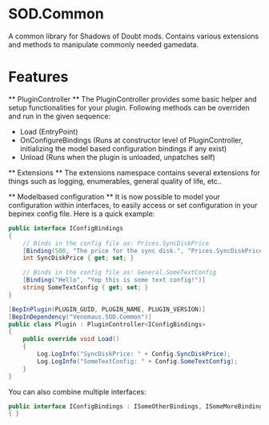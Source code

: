# SOD.Common
A common library for Shadows of Doubt mods.
Contains various extensions and methods to manipulate commonly needed gamedata.

# Features
** PluginController **
The PluginController provides some basic helper and setup functionalities for your plugin.
Following methods can be overriden and run in the given sequence:

- Load (EntryPoint)
- OnConfigureBindings (Runs at constructor level of PluginController, initializing the model based configuration bindings if any exist)
- Unload (Runs when the plugin is unloaded, unpatches self)

** Extensions **
The extensions namespace contains several extensions for things such as logging, enumerables, general quality of life, etc..

** Modelbased configuration **
It is now possible to model your configuration within interfaces,
to easily access or set configuration in your bepinex config file.
Here is a quick example:
```csharp
public interface IConfigBindings
{
    // Binds in the config file as: Prices.SyncDiskPrice
    [Binding(500, "The price for the sync disk.", "Prices.SyncDiskPrice")]
    int SyncDiskPrice { get; set; }

    // Binds in the config file as: General.SomeTextConfig
    [Binding("Hello", "Yep this is some text config!")]
    string SomeTextConfig { get; set; }
}

[BepInPlugin(PLUGIN_GUID, PLUGIN_NAME, PLUGIN_VERSION)]
[BepInDependency("Venomaus.SOD.Common")]
public class Plugin : PluginController<IConfigBindings>
{
    public override void Load()
    {
        Log.LogInfo("SyncDiskPrice: " + Config.SyncDiskPrice);
        Log.LogInfo("SomeTextConfig: " + Config.SomeTextConfig);
    }
}
```
You can also combine multiple interfaces:
```csharp
public interface IConfigBindings : ISomeOtherBindings, ISomeMoreBindings
{ }
```